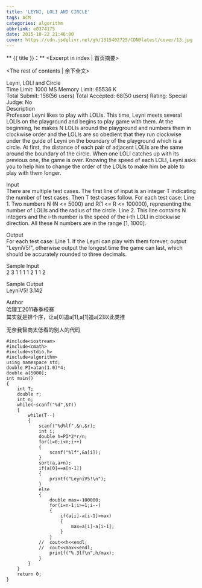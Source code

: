 ```yaml
---
title: 'LEYNI, LOLI AND CIRCLE'
tags: ACM
categories: algorithm
abbrlink: e0374175
date: 2015-10-22 21:46:00
cover: https://cdn.jsdelivr.net/gh/1315402725/CDN@latest/cover/13.jpg
---
```

** {{ title }}：** <Excerpt in index | 首页摘要>
<!-- more -->
<The rest of contents | 余下全文>

Leyni, LOLI and Circle   
Time Limit: 1000 MS	Memory Limit: 65536 K   
Total Submit: 156(56 users)	Total Accepted: 68(50 users)	Rating: 	Special Judge: No   
Description   
Professor Leyni likes to play with LOLIs. This time, Leyni meets several LOLIs on the playground and begins to play game with them. At the beginning, he makes N LOLIs around the playground and numbers them in clockwise order and the LOLIs are so obedient that they run clockwise under the guide of Leyni on the boundary of the playground which is a circle. At first, the distance of each pair of adjacent LOLIs are the same around the boundary of the circle. When one LOLI catches up with its previous one, the game is over. Knowing the speed of each LOLI, Leyni asks you to help him to change the order of the LOLIs to make him be able to play with them longer.   

Input   
There are multiple test cases. The first line of input is an integer T indicating the number of test cases. Then T test cases follow. For each test case: Line 1. Two numbers N (N <= 5000) and R(1 <= R <= 100000), representing the number of LOLIs and the radius of the circle. Line 2. This line contains N integers and the i-th number is the speed of the i-th LOLI in clockwise direction. All these N numbers are in the range [1, 1000].   

Output   
For each test case: Line 1. If the Leyni can play with them forever, output "LeyniV5!", otherwise output the longest time the game can last, which should be accurately rounded to three decimals.   

Sample Input   
2 3 1 1 1 1 2 1 1 2   

Sample Output   
LeyniV5! 3.142   

Author   
哈理工2011春季校赛   
其实就是排个序，让a[0]追a[1],a[1]追a[2]以此类推   

无奈我智商太低看的别人的代码   

```
#include<iostream>
#include<cmath>
#include<stdio.h>
#include<algorithm>
using namespace std;
double PI=atan(1.0)*4;
double a[5000];
int main()
{
    int T;
    double r;
    int n;
    while(~scanf("%d",&T))
    {
        while(T--)
        {
            scanf("%d%lf",&n,&r);
            int i;
            double h=PI*2*r/n;
            for(i=0;i<n;i++)
            {
                scanf("%lf",&a[i]);
            }
            sort(a,a+n);
            if(a[0]==a[n-1])
            {
                printf("LeyniV5!\n");
            }
            else
            {
                double max=-100000;
                for(i=n-1;i>=1;i--)
                {
                    if(a[i]-a[i-1]>max)
                    {
                        max=a[i]-a[i-1];
                    }
                }
            //  cout<<h<<endl;
            //  cout<<max<<endl;
                printf("%.3lf\n",h/max);
            }
        }
    }
    return 0;
}
```